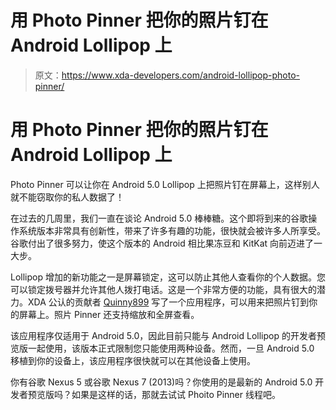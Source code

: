 # 用 Photo Pinner 把你的照片钉在 Android Lollipop 上

> 原文：<https://www.xda-developers.com/android-lollipop-photo-pinner/>

# 用 Photo Pinner 把你的照片钉在 Android Lollipop 上

Photo Pinner 可以让你在 Android 5.0 Lollipop 上把照片钉在屏幕上，这样别人就不能窃取你的私人数据了！

在过去的几周里，我们一直在谈论 Android 5.0 棒棒糖。这个即将到来的谷歌操作系统版本非常具有创新性，带来了许多有趣的功能，很快就会被许多人所享受。谷歌付出了很多努力，使这个版本的 Android 相比果冻豆和 KitKat 向前迈进了一大步。

Lollipop 增加的新功能之一是屏幕锁定，这可以防止其他人查看你的个人数据。您可以锁定拨号器并允许其他人拨打电话。这是一个非常方便的功能，具有很大的潜力。XDA 公认的贡献者 [Quinny899](http://forum.xda-developers.com/member.php?u=3563640) 写了一个应用程序，可以用来把照片钉到你的屏幕上。照片 Pinner 还支持缩放和全屏查看。

该应用程序仅适用于 Android 5.0，因此目前只能与 Android Lollipop 的开发者预览版一起使用，该版本正式限制您只能使用两种设备。然而，一旦 Android 5.0 移植到你的设备上，该应用程序很快就可以在其他设备上使用。

你有谷歌 Nexus 5 或谷歌 Nexus 7 (2013)吗？你使用的是最新的 Android 5.0 开发者预览版吗？如果是这样的话，那就去试试 Phoito Pinner 线程吧。